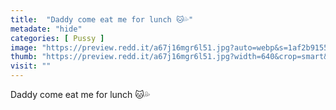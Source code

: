```yaml
---
title:  "Daddy come eat me for lunch 🐱💦"
metadate: "hide"
categories: [ Pussy ]
image: "https://preview.redd.it/a67j16mgr6l51.jpg?auto=webp&s=1af2b91556b9022c7c6b66d652ed3a05781a874b"
thumb: "https://preview.redd.it/a67j16mgr6l51.jpg?width=640&crop=smart&auto=webp&s=d8789f407decc7146c5f639f5a5a03266567655a"
visit: ""
---
```

Daddy come eat me for lunch 🐱💦
